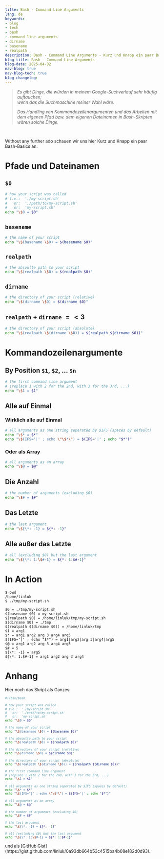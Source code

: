 ```yaml
---
title: Bash - Command Line Arguments
lang: de
keywords:
- blog
- tech
- bash
- command line arguments
- dirname
- basename
- realpath
description: Bash - Command Line Arguments - Kurz und Knapp ein paar Basics zur Arbeit mit Kommandozeilenargumenten sowie  Pfaden und Dateinamen
blog-title: Bash - Command Line Arguments
blog-date: 2025-04-02
nav-blog: true
nav-blog-tech: true
blog-changelog:
---
```


> *Es gibt Dinge, die würden in meinem Google-Suchverlauf sehr häufig auftauchen;  
> wenn das die Suchmaschine meiner Wahl wäre.*  
>
> *Das Handling von Kommandozeilenargumenten und das Arbeiten mit dem eigenen Pfad bzw.
> dem eigenen Dateinamen in Bash-Skripten wären solche Dinge.*

<br>

Without any further ado schauen wir uns hier Kurz und Knapp ein paar Bash-Basics an.

# Pfade und Dateinamen

## `$0`

```sh
# how your script was called
# f.e.:  './my-script.sh'
#   or:  './path/to/my-script.sh'
#   or:  'my-script.sh'
echo "\$0 = $0"
```

## `basename`

```sh
# the name of your script
echo "\$(basename \$0) = $(basename $0)"
```

## `realpath`

```sh
# the absoulte path to your script
echo "\$(realpath \$0) = $(realpath $0)"
```

## `dirname`

```sh
# the directory of your script (relative)
echo "\$(dirname \$0) = $(dirname $0)"
```

## `realpath` $+$ `dirname` $= <3$

```sh
# the directory of your script (absolute)
echo "\$(realpath \$(dirname \$0)) = $(realpath $(dirname $0))"
```

# Kommandozeilenargumente

## By Position `$1`, `$2`, ... `$n`

```sh
# the first command line argument
# (replace 1 with 2 for the 2nd, with 3 for the 3rd, ...)
echo "\$1 = $1"
```

## Alle auf Einmal

### Wirklich alle auf Einmal

```sh
# all arguments as one string seperated by $IFS (spaces by default)
echo "\$* = $*"
echo "\$(IFS='|' ; echo \"\$*\") = $(IFS='|' ; echo "$*")"
```

### Oder als Array

```sh
# all arguments as an array
echo "\$@ = $@"
```

## Die Anzahl

```sh
# the number of arguments (excluding $0)
echo "\$# = $#"
```

## Das Letzte

```sh
# the last argument
echo "\${\*: -1} = ${*: -1}"
```

## Alle außer das Letzte

```sh
# all (excluding $0) but the last argument
echo "\${\*: 1:\$#-1} = ${*: 1:$#-1}"
```

# In Action

```plain
$ pwd
/home/linluk
$ ./tmp/my-script.sh

$0 = ./tmp/my-script.sh
$(basename $0) = my-script.sh
$(realpath $0) = /home/linluk/tmp/my-script.sh
$(dirname $0) = ./tmp
$(realpath $(dirname $0)) = /home/linluk/tmp
$1 = arg1
$* = arg1 arg2 arg 3 arg4 arg5
$(IFS='|' ; echo "$*") = arg1|arg2|arg 3|arg4|arg5
$@ = arg1 arg2 arg 3 arg4 arg5
$# = 5
${\*: -1} = arg5
${\*: 1:$#-1} = arg1 arg2 arg 3 arg4
```

# Anhang

Hier noch das Skript als Ganzes:
<small>
```sh
#!/bin/bash

# how your script was called
# f.e.:  './my-script.sh'
#   or:  './path/to/my-script.sh'
#   or:  'my-script.sh'
echo "\$0 = $0"

# the name of your script
echo "\$(basename \$0) = $(basename $0)"

# the absoulte path to your script
echo "\$(realpath \$0) = $(realpath $0)"

# the directory of your script (relative)
echo "\$(dirname \$0) = $(dirname $0)"

# the directory of your script (absolute)
echo "\$(realpath \$(dirname \$0)) = $(realpath $(dirname $0))"

# the first command line argument
# (replace 1 with 2 for the 2nd, with 3 for the 3rd, ...)
echo "\$1 = $1"

# all arguments as one string seperated by $IFS (spaces by default)
echo "\$* = $*"
echo "\$(IFS='|' ; echo \"\$*\") = $(IFS='|' ; echo "$*")"

# all arguments as an array
echo "\$@ = $@"

# the number of arguments (excluding $0)
echo "\$# = $#"

# the last argument
echo "\${\*: -1} = ${*: -1}"

# all (excluding $0) but the last argument
echo "\${\*: 1:\$#-1} = ${*: 1:$#-1}"
```
</small>
und als [GitHub Gist](https://gist.github.com/linluk/0a93db664b53c4515ba4b08e182d0d93).
